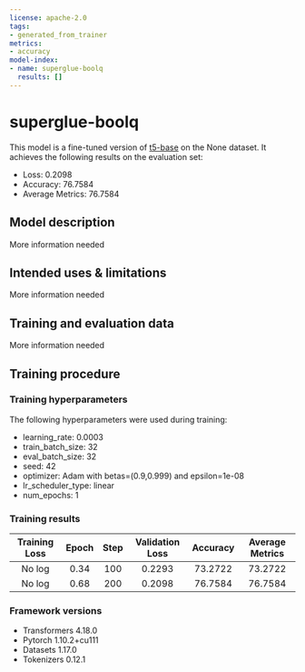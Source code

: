```yaml
---
license: apache-2.0
tags:
- generated_from_trainer
metrics:
- accuracy
model-index:
- name: superglue-boolq
  results: []
---
```


<!-- This model card has been generated automatically according to the information the Trainer had access to. You
should probably proofread and complete it, then remove this comment. -->

# superglue-boolq

This model is a fine-tuned version of [t5-base](https://huggingface.co/t5-base) on the None dataset.
It achieves the following results on the evaluation set:
- Loss: 0.2098
- Accuracy: 76.7584
- Average Metrics: 76.7584

## Model description

More information needed

## Intended uses & limitations

More information needed

## Training and evaluation data

More information needed

## Training procedure

### Training hyperparameters

The following hyperparameters were used during training:
- learning_rate: 0.0003
- train_batch_size: 32
- eval_batch_size: 32
- seed: 42
- optimizer: Adam with betas=(0.9,0.999) and epsilon=1e-08
- lr_scheduler_type: linear
- num_epochs: 1

### Training results

| Training Loss | Epoch | Step | Validation Loss | Accuracy | Average Metrics |
|:-------------:|:-----:|:----:|:---------------:|:--------:|:---------------:|
| No log        | 0.34  | 100  | 0.2293          | 73.2722  | 73.2722         |
| No log        | 0.68  | 200  | 0.2098          | 76.7584  | 76.7584         |


### Framework versions

- Transformers 4.18.0
- Pytorch 1.10.2+cu111
- Datasets 1.17.0
- Tokenizers 0.12.1
